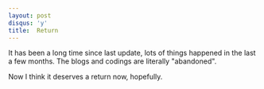 ```yaml
---
layout: post
disqus: 'y'
title:  Return
---
```


It has been a long time since last update, lots of things happened in the last a few months. The blogs and codings are literally "abandoned".

Now I think it deserves a return now, hopefully.
